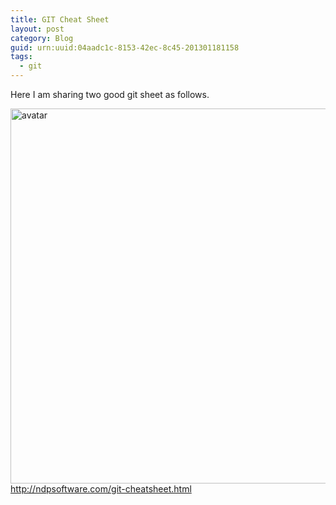 ```yaml
---
title: GIT Cheat Sheet
layout: post
category: Blog
guid: urn:uuid:04aadc1c-8153-42ec-8c45-201301181158
tags:
  - git
---
```

Here I am sharing two good git sheet as follows.

<a href="https://github.com/mattharrison/Git-Supervisual-Cheatsheet/blob/master/gitcheat.png" target="_blank"><img src="http://i.imgur.com/5jLso42.png" width="600" height="600" alt="avatar" align ="left" /></a>

http://ndpsoftware.com/git-cheatsheet.html


